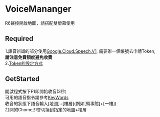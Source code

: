 # VoiceMananger
R6聲控開啟地圖，請搭配雙螢幕使用

## Required
1.語音辨識的部分使用[Google.Cloud.Speech.V1](https://cloud.google.com/dotnet/docs/reference/Google.Cloud.Speech.V1/latest),
需要辦一個帳號去申請Token,**請注意免費額度避免收費**  
2.[Token的設定方式](https://cloud.google.com/docs/authentication/getting-started)

## GetStarted
開啟程式按下F1即開始收音(3秒)  
可用的語音指令請參考[KeyWords](VoiceMananger/KeyWord.cs)  
收音的狀態下語音輸入\[地圖]+\[樓層](例如[領事館]+[一樓])  
打開的Chome即會切換到指定的地圖+樓層
